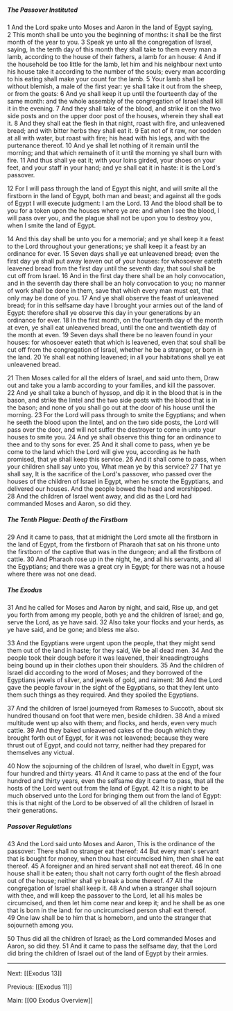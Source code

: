 ##### The Passover Instituted

1 And the Lord spake unto Moses and Aaron in the land of Egypt saying, 2 This month shall be unto you the beginning of months: it shall be the first month of the year to you. 3 Speak ye unto all the congregation of Israel, saying, In the tenth day of this month they shall take to them every man a lamb, according to the house of their fathers, a lamb for an house: 4 And if the household be too little for the lamb, let him and his neighbour next unto his house take it according to the number of the souls; every man according to his eating shall make your count for the lamb. 5 Your lamb shall be without blemish, a male of the first year: ye shall take it out from the sheep, or from the goats: 6 And ye shall keep it up until the fourteenth day of the same month: and the whole assembly of the congregation of Israel shall kill it in the evening. 7 And they shall take of the blood, and strike it on the two side posts and on the upper door post of the houses, wherein they shall eat it. 8 And they shall eat the flesh in that night, roast with fire, and unleavened bread; and with bitter herbs they shall eat it. 9 Eat not of it raw, nor sodden at all with water, but roast with fire; his head with his legs, and with the purtenance thereof. 10 And ye shall let nothing of it remain until the morning; and that which remaineth of it until the morning ye shall burn with fire. 11 And thus shall ye eat it; with your loins girded, your shoes on your feet, and your staff in your hand; and ye shall eat it in haste: it is the Lord's passover.

12 For I will pass through the land of Egypt this night, and will smite all the firstborn in the land of Egypt, both man and beast; and against all the gods of Egypt I will execute judgment: I am the Lord. 13 And the blood shall be to you for a token upon the houses where ye are: and when I see the blood, I will pass over you, and the plague shall not be upon you to destroy you, when I smite the land of Egypt.

14 And this day shall be unto you for a memorial; and ye shall keep it a feast to the Lord throughout your generations; ye shall keep it a feast by an ordinance for ever. 15 Seven days shall ye eat unleavened bread; even the first day ye shall put away leaven out of your houses: for whosoever eateth leavened bread from the first day until the seventh day, that soul shall be cut off from Israel. 16 And in the first day there shall be an holy convocation, and in the seventh day there shall be an holy convocation to you; no manner of work shall be done in them, save that which every man must eat, that only may be done of you. 17 And ye shall observe the feast of unleavened bread; for in this selfsame day have I brought your armies out of the land of Egypt: therefore shall ye observe this day in your generations by an ordinance for ever. 18 In the first month, on the fourteenth day of the month at even, ye shall eat unleavened bread, until the one and twentieth day of the month at even. 19 Seven days shall there be no leaven found in your houses: for whosoever eateth that which is leavened, even that soul shall be cut off from the congregation of Israel, whether he be a stranger, or born in the land. 20 Ye shall eat nothing leavened; in all your habitations shall ye eat unleavened bread.

21 Then Moses called for all the elders of Israel, and said unto them, Draw out and take you a lamb according to your families, and kill the passover. 22 And ye shall take a bunch of hyssop, and dip it in the blood that is in the bason, and strike the lintel and the two side posts with the blood that is in the bason; and none of you shall go out at the door of his house until the morning. 23 For the Lord will pass through to smite the Egyptians; and when he seeth the blood upon the lintel, and on the two side posts, the Lord will pass over the door, and will not suffer the destroyer to come in unto your houses to smite you. 24 And ye shall observe this thing for an ordinance to thee and to thy sons for ever. 25 And it shall come to pass, when ye be come to the land which the Lord will give you, according as he hath promised, that ye shall keep this service. 26 And it shall come to pass, when your children shall say unto you, What mean ye by this service? 27 That ye shall say, It is the sacrifice of the Lord's passover, who passed over the houses of the children of Israel in Egypt, when he smote the Egyptians, and delivered our houses. And the people bowed the head and worshipped. 28 And the children of Israel went away, and did as the Lord had commanded Moses and Aaron, so did they.

##### The Tenth Plague: Death of the Firstborn

29 And it came to pass, that at midnight the Lord smote all the firstborn in the land of Egypt, from the firstborn of Pharaoh that sat on his throne unto the firstborn of the captive that was in the dungeon; and all the firstborn of cattle. 30 And Pharaoh rose up in the night, he, and all his servants, and all the Egyptians; and there was a great cry in Egypt; for there was not a house where there was not one dead.

##### The Exodus

31 And he called for Moses and Aaron by night, and said, Rise up, and get you forth from among my people, both ye and the children of Israel; and go, serve the Lord, as ye have said. 32 Also take your flocks and your herds, as ye have said, and be gone; and bless me also.

33 And the Egyptians were urgent upon the people, that they might send them out of the land in haste; for they said, We be all dead men. 34 And the people took their dough before it was leavened, their kneadingtroughs being bound up in their clothes upon their shoulders. 35 And the children of Israel did according to the word of Moses; and they borrowed of the Egyptians jewels of silver, and jewels of gold, and raiment: 36 And the Lord gave the people favour in the sight of the Egyptians, so that they lent unto them such things as they required. And they spoiled the Egyptians.

37 And the children of Israel journeyed from Rameses to Succoth, about six hundred thousand on foot that were men, beside children. 38 And a mixed multitude went up also with them; and flocks, and herds, even very much cattle. 39 And they baked unleavened cakes of the dough which they brought forth out of Egypt, for it was not leavened; because they were thrust out of Egypt, and could not tarry, neither had they prepared for themselves any victual.

40 Now the sojourning of the children of Israel, who dwelt in Egypt, was four hundred and thirty years. 41 And it came to pass at the end of the four hundred and thirty years, even the selfsame day it came to pass, that all the hosts of the Lord went out from the land of Egypt. 42 It is a night to be much observed unto the Lord for bringing them out from the land of Egypt: this is that night of the Lord to be observed of all the children of Israel in their generations.

##### Passover Regulations

43 And the Lord said unto Moses and Aaron, This is the ordinance of the passover: There shall no stranger eat thereof: 44 But every man's servant that is bought for money, when thou hast circumcised him, then shall he eat thereof. 45 A foreigner and an hired servant shall not eat thereof. 46 In one house shall it be eaten; thou shalt not carry forth ought of the flesh abroad out of the house; neither shall ye break a bone thereof. 47 All the congregation of Israel shall keep it. 48 And when a stranger shall sojourn with thee, and will keep the passover to the Lord, let all his males be circumcised, and then let him come near and keep it; and he shall be as one that is born in the land: for no uncircumcised person shall eat thereof. 49 One law shall be to him that is homeborn, and unto the stranger that sojourneth among you.

50 Thus did all the children of Israel; as the Lord commanded Moses and Aaron, so did they. 51 And it came to pass the selfsame day, that the Lord did bring the children of Israel out of the land of Egypt by their armies.

---
Next: [[Exodus 13]]

Previous: [[Exodus 11]]

Main: [[00 Exodus Overview]]